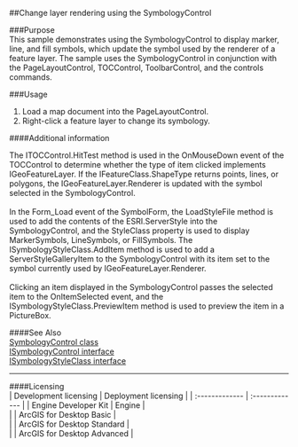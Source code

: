 ##Change layer rendering using the SymbologyControl

###Purpose  
This sample demonstrates using the SymbologyControl to display marker, line, and fill symbols, which update the symbol used by the renderer of a feature layer. The sample uses the SymbologyControl in conjunction with the PageLayoutControl, TOCControl, ToolbarControl, and the controls commands.  


###Usage
1. Load a map document into the PageLayoutControl.    
1. Right-click a feature layer to change its symbology.   





####Additional information  
<div xmlns="http://www.w3.org/1999/xhtml" xmlns:my="http://schemas.microsoft.com/office/infopath/2003/myXSD/2006-02-10T23:25:53">The ITOCControl.HitTest method is used in the OnMouseDown event of the TOCControl to determine whether the type of item clicked implements IGeoFeatureLayer. If the IFeatureClass.ShapeType returns points, lines, or polygons, the IGeoFeatureLayer.Renderer is updated with the symbol selected in the SymbologyControl.</div>  
<div xmlns="http://www.w3.org/1999/xhtml" xmlns:my="http://schemas.microsoft.com/office/infopath/2003/myXSD/2006-02-10T23:25:53"> </div>  
<div xmlns="http://www.w3.org/1999/xhtml" xmlns:my="http://schemas.microsoft.com/office/infopath/2003/myXSD/2006-02-10T23:25:53">In the Form_Load event of the SymbolForm, the LoadStyleFile method is used to add the contents of the ESRI.ServerStyle into the SymbologyControl, and the StyleClass property is used to display MarkerSymbols, LineSymbols, or FillSymbols. The ISymbologyStyleClass.AddItem method is used to add a ServerStyleGalleryItem to the SymbologyControl with its item set to the symbol currently used by IGeoFeatureLayer.Renderer.</div>  
<div xmlns="http://www.w3.org/1999/xhtml" xmlns:my="http://schemas.microsoft.com/office/infopath/2003/myXSD/2006-02-10T23:25:53"> </div>  
<div xmlns="http://www.w3.org/1999/xhtml" xmlns:my="http://schemas.microsoft.com/office/infopath/2003/myXSD/2006-02-10T23:25:53">Clicking an item displayed in the SymbologyControl passes the selected item to the OnItemSelected event, and the ISymbologyStyleClass.PreviewItem method is used to preview the item in a PictureBox.</div>  


####See Also  
[SymbologyControl class](http://desktopdev.arcgis.com/search/?q=SymbologyControl%20class&p=0&language=en&product=arcobjects-sdk-dotnet&version=&n=15&collection=help)  
[ISymbologyControl interface](http://desktopdev.arcgis.com/search/?q=ISymbologyControl%20interface&p=0&language=en&product=arcobjects-sdk-dotnet&version=&n=15&collection=help)  
[ISymbologyStyleClass interface](http://desktopdev.arcgis.com/search/?q=ISymbologyStyleClass%20interface&p=0&language=en&product=arcobjects-sdk-dotnet&version=&n=15&collection=help)  


---------------------------------

####Licensing  
| Development licensing | Deployment licensing | 
| :------------- | :------------- | 
| Engine Developer Kit | Engine |  
|  | ArcGIS for Desktop Basic |  
|  | ArcGIS for Desktop Standard |  
|  | ArcGIS for Desktop Advanced |  



